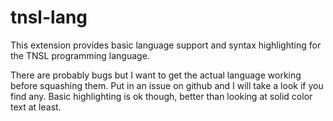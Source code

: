 # tnsl-lang

This extension provides basic language support and syntax highlighting for the TNSL programming language.

There are probably bugs but I want to get the actual language working before squashing them.  Put in an issue on github and I will take a look if you find any.  Basic highlighting is ok though, better than looking at solid color text at least.